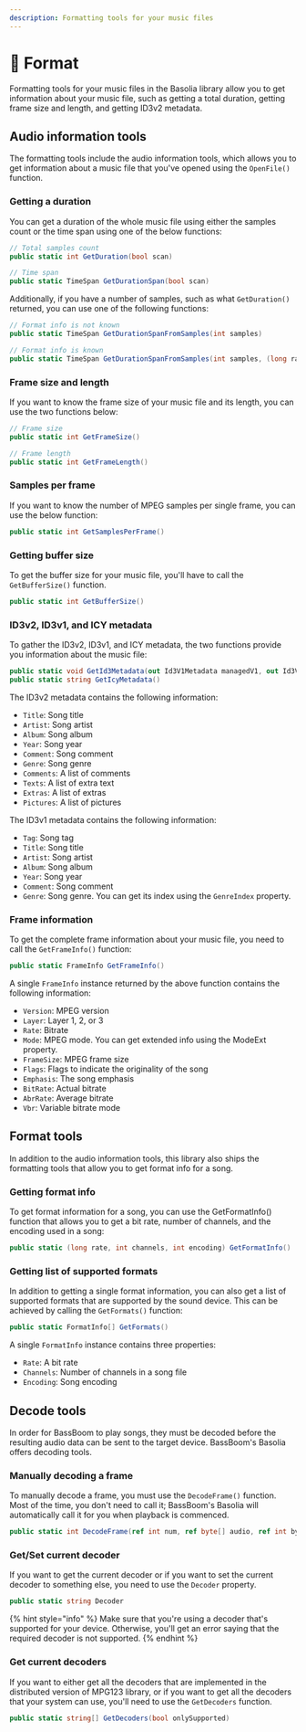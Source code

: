 ```yaml
---
description: Formatting tools for your music files
---
```


# 📼 Format

Formatting tools for your music files in the Basolia library allow you to get information about your music file, such as getting a total duration, getting frame size and length, and getting ID3v2 metadata.

## Audio information tools

The formatting tools include the audio information tools, which allows you to get information about a music file that you've opened using the `OpenFile()` function.

### Getting a duration

You can get a duration of the whole music file using either the samples count or the time span using one of the below functions:

```csharp
// Total samples count
public static int GetDuration(bool scan)

// Time span
public static TimeSpan GetDurationSpan(bool scan)
```

Additionally, if you have a number of samples, such as what `GetDuration()` returned, you can use one of the following functions:

```csharp
// Format info is not known
public static TimeSpan GetDurationSpanFromSamples(int samples)

// Format info is known
public static TimeSpan GetDurationSpanFromSamples(int samples, (long rate, int channels, int encoding) formatInfo)
```

### Frame size and length

If you want to know the frame size of your music file and its length, you can use the two functions below:

```csharp
// Frame size
public static int GetFrameSize()

// Frame length
public static int GetFrameLength()
```

### Samples per frame

If you want to know the number of MPEG samples per single frame, you can use the below function:

```csharp
public static int GetSamplesPerFrame()
```

### Getting buffer size

To get the buffer size for your music file, you'll have to call the `GetBufferSize()` function.

```csharp
public static int GetBufferSize()
```

### ID3v2, ID3v1, and ICY metadata

To gather the ID3v2, ID3v1, and ICY metadata, the two functions provide you information about the music file:

```csharp
public static void GetId3Metadata(out Id3V1Metadata managedV1, out Id3V2Metadata managedV2)
public static string GetIcyMetadata()
```

The ID3v2 metadata contains the following information:

* `Title`: Song title
* `Artist`: Song artist
* `Album`: Song album
* `Year`: Song year
* `Comment`: Song comment
* `Genre`: Song genre
* `Comments`: A list of comments
* `Texts`: A list of extra text
* `Extras`: A list of extras
* `Pictures`: A list of pictures

The ID3v1 metadata contains the following information:

* `Tag`: Song tag
* `Title`: Song title
* `Artist`: Song artist
* `Album`: Song album
* `Year`: Song year
* `Comment`: Song comment
* `Genre`: Song genre. You can get its index using the `GenreIndex` property.

### Frame information

To get the complete frame information about your music file, you need to call the `GetFrameInfo()` function:

```csharp
public static FrameInfo GetFrameInfo()
```

A single `FrameInfo` instance returned by the above function contains the following information:

* `Version`: MPEG version
* `Layer`: Layer 1, 2, or 3
* `Rate`: Bitrate
* `Mode`: MPEG mode. You can get extended info using the ModeExt property.
* `FrameSize`: MPEG frame size
* `Flags`: Flags to indicate the originality of the song
* `Emphasis`: The song emphasis
* `BitRate`: Actual bitrate
* `AbrRate`: Average bitrate
* `Vbr`: Variable bitrate mode

## Format tools

In addition to the audio information tools, this library also ships the formatting tools that allow you to get format info for a song.

### Getting format info

To get format information for a song, you can use the GetFormatInfo() function that allows you to get a bit rate, number of channels, and the encoding used in a song:

```csharp
public static (long rate, int channels, int encoding) GetFormatInfo()
```

### Getting list of supported formats

In addition to getting a single format information, you can also get a list of supported formats that are supported by the sound device. This can be achieved by calling the `GetFormats()` function:

```csharp
public static FormatInfo[] GetFormats()
```

A single `FormatInfo` instance contains three properties:

* `Rate`: A bit rate
* `Channels`: Number of channels in a song file
* `Encoding`: Song encoding

## Decode tools

In order for BassBoom to play songs, they must be decoded before the resulting audio data can be sent to the target device. BassBoom's Basolia offers decoding tools.

### Manually decoding a frame

To manually decode a frame, you must use the `DecodeFrame()` function. Most of the time, you don't need to call it; BassBoom's Basolia will automatically call it for you when playback is commenced.

```csharp
public static int DecodeFrame(ref int num, ref byte[] audio, ref int bytes)
```

### Get/Set current decoder

If you want to get the current decoder or if you want to set the current decoder to something else, you need to use the `Decoder` property.

```csharp
public static string Decoder
```

{% hint style="info" %}
Make sure that you're using a decoder that's supported for your device. Otherwise, you'll get an error saying that the required decoder is not supported.
{% endhint %}

### Get current decoders

If you want to either get all the decoders that are implemented in the distributed version of MPG123 library, or if you want to get all the decoders that your system can use, you'll need to use the `GetDecoders` function.

```csharp
public static string[] GetDecoders(bool onlySupported)
```
